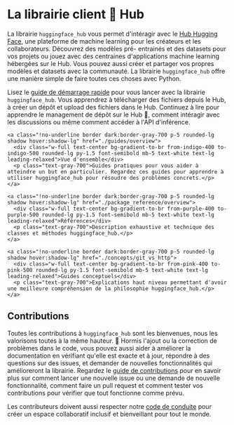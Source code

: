 <!--⚠️ Note that this file is in Markdown but contain specific syntax for our doc-builder (similar to MDX) that may not be
rendered properly in your Markdown viewer.
-->

# La librairie client 🤗 Hub 

La librairie `huggingface_hub` vous permet d'intéragir avec le
[Hub Hugging Face](https://hf.co), une plateforme de machine learning
pour les créateurs et les collaborateurs. Découvrez des modèles pré-
entrainés et des datasets pour vos projets ou jouez avec des centraines
d'applications machine learning hébergées sur le Hub. Vous pouvez aussi
créer et partager vos propres modèles et datasets avec la communauté.
La librairie `huggingface_hub` offre une manière simple de faire toutes
ces choses avec Python.

Lisez le [guide de démarrage rapide](quick-start) pour vous lancer avec la librairie
`huggingface_hub`. Vous apprendrez à télécharger des fichiers depuis le Hub,
à créer un dépôt et upload des fichiers dans le Hub. Continuez à lire pour
apprendre le management de dépôt sur le Hub 🤗, comment intéragir avec les discussions
ou même comment accéder à l'API d'inférence.

<div class="mt-10">
  <div class="w-full flex flex-col space-y-4 md:space-y-0 md:grid md:grid-cols-2 md:gap-y-4 md:gap-x-5">

    <a class="!no-underline border dark:border-gray-700 p-5 rounded-lg shadow hover:shadow-lg" href="./guides/overview">
      <div class="w-full text-center bg-gradient-to-br from-indigo-400 to-indigo-500 rounded-lg py-1.5 font-semibold mb-5 text-white text-lg leading-relaxed">Vue d'ensemble</div>
      <p class="text-gray-700">Guides pratiques pour vous aider à atteindre un but en particulier. Regardez ces guides pour apprendre à utiliser huggingface_hub pour résoudre des problèmes concrets.</p>
    </a>

    <a class="!no-underline border dark:border-gray-700 p-5 rounded-lg shadow hover:shadow-lg" href="./package_reference/overview">
      <div class="w-full text-center bg-gradient-to-br from-purple-400 to-purple-500 rounded-lg py-1.5 font-semibold mb-5 text-white text-lg leading-relaxed">Références</div>
      <p class="text-gray-700">Description exhaustive et technique des classes et méthodes huggingface_hub.</p>
    </a>

    <a class="!no-underline border dark:border-gray-700 p-5 rounded-lg shadow hover:shadow-lg" href="./concepts/git_vs_http">
      <div class="w-full text-center bg-gradient-to-br from-pink-400 to-pink-500 rounded-lg py-1.5 font-semibold mb-5 text-white text-lg leading-relaxed">Guides conceptuels</div>
      <p class="text-gray-700">Explications haut niveau permettant d'avoir une meilleure compréhension de la philosophie huggingface_hub.</p>
    </a>

  </div>
</div>

<!-- 
<a class="!no-underline border dark:border-gray-700 p-5 rounded-lg shadow hover:shadow-lg" href="./tutorials/overview"
  ><div class="w-full text-center bg-gradient-to-br from-blue-400 to-blue-500 rounded-lg py-1.5 font-semibold mb-5 text-white text-lg leading-relaxed">Tutoriaux</div>
  <p class="text-gray-700">Apprenez les bases et familiarisez vous avec l'utilisation de huggingface_hub pour intéragir avec le Hub 🤗 depuis le code!</p>
</a> -->

## Contributions

Toutes les contributions à `huggingface_hub` sont les bienvenues, nous les valorisons toutes
à la même hauteur. 🤗 Hormis l'ajout ou la correction de problèmes dans le code, vous
pouvez aussi aider à améliorer la documentation en vérifiant qu'elle est exacte et
à jour, répondre à des questions sur des issues, et demander de nouvelles fonctionnalités
qui amélioreront la librairie. Regardez le [guide de contributions](https://github.com/huggingface/huggingface_hub/blob/main/CONTRIBUTING.md)
pour en savoir plus sur comment lancer une nouvelle issue ou une demande de nouvelle
fonctionnalité, comment faire un pull request et comment tester vos contributions pour
vérifier que tout fonctionne comme prévu.

Les contributeurs doivent aussi respecter notre [code de conduite](https://github.com/huggingface/huggingface_hub/blob/main/CODE_OF_CONDUCT.md)
pour créer un espace collaboratif inclusif et bienveillant pour tout le monde.